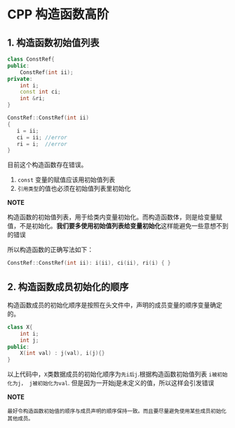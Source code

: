 # CPP 构造函数高阶 



## 1. 构造函数初始值列表 

```c++
class ConstRef{
public: 
    ConstRef(int ii);
private:
    int i;
    const int ci;
    int &ri;
}

ConstRef::ConstRef(int ii)
{
   i = ii;
   ci = ii; //error 
   ri = i;  //error 
}
```

目前这个构造函数存在错误。 

1. `const` 变量的赋值应该用初始值列表
2. `引用类型`的值也必须在初始值列表里初始化  

**NOTE** 

构造函数的初始值列表，用于给类内变量初始化。而构造函数体，则是给变量赋值，不是初始化。**我们要多使用初始值列表给变量初始化**这样能避免一些意想不到的错误 

所以构造函数的正确写法如下：

```c++
ConstRef::ConstRef(int ii): i(ii), ci(ii), ri(i) { }
```


## 2. 构造函数成员初始化的顺序 


构造函数成员的初始化顺序是按照在头文件中，声明的成员变量的顺序变量确定的。

```c++
class X{
    int i; 
    int j;
public:
    X(int val) : j(val), i(j){}
}
```

以上代码中，`X`类数据成员的初始化顺序为`先i后j`.根据构造函数初始值列表 `i被初始化为j， j被初始化为val`. 但是因为一开始j是未定义的值，所以这样会引发错误 

**NOTE**

`最好令构造函数初始值的顺序与成员声明的顺序保持一致。而且要尽量避免使用某些成员初始化其他成员。` 











